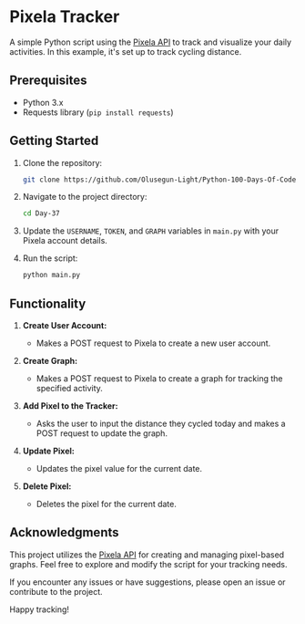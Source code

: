 # Pixela Tracker

A simple Python script using the [Pixela API](https://docs.pixe.la/) to track and visualize your daily activities. In this example, it's set up to track cycling distance.

## Prerequisites

- Python 3.x
- Requests library (`pip install requests`)

## Getting Started

1. Clone the repository:

   ```bash
   git clone https://github.com/Olusegun-Light/Python-100-Days-Of-Code.git
   ```

2. Navigate to the project directory:

   ```bash
   cd Day-37
   ```

3. Update the `USERNAME`, `TOKEN`, and `GRAPH` variables in `main.py` with your Pixela account details.

4. Run the script:

   ```bash
   python main.py
   ```

## Functionality

1. **Create User Account:**

   - Makes a POST request to Pixela to create a new user account.

2. **Create Graph:**

   - Makes a POST request to Pixela to create a graph for tracking the specified activity.

3. **Add Pixel to the Tracker:**

   - Asks the user to input the distance they cycled today and makes a POST request to update the graph.

4. **Update Pixel:**

   - Updates the pixel value for the current date.

5. **Delete Pixel:**
   - Deletes the pixel for the current date.

## Acknowledgments

This project utilizes the [Pixela API](https://docs.pixe.la/) for creating and managing pixel-based graphs. Feel free to explore and modify the script for your tracking needs.

If you encounter any issues or have suggestions, please open an issue or contribute to the project.

Happy tracking!
